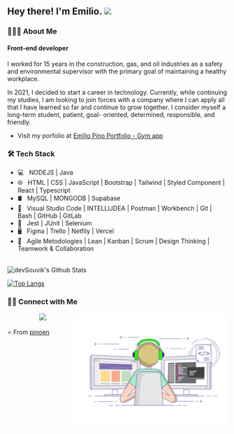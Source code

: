 <h2> Hey there! I'm Emilio. <img src="https://github.com/souvikguria98/souvikguria98/blob/master/Hi.gif" width="25"></h2>

<h3> 👨🏻‍💻 About Me </h3>
<h4>Front-end developer</h4>
<p>I worked for 15 years in the construction, gas, and oil industries as a
safety and environmental supervisor with the primary goal of
maintaining a healthy workplace.<p>
<p>In 2021, I decided to start a career in technology. Currently, while
continuing my studies, I am looking to join forces with a company
where I can apply all that I have learned so far and continue to grow
together. I consider myself a long-term student, patient, goal-
oriented, determined, responsible, and friendly.</p>  

- Visit my porfolio at [Emilio Pino Portfolio - Gym app](https://pinoen.github.io/cv-emilio-pino/)

<h3>🛠 Tech Stack</h3>

- 💻 &nbsp; NODEJS | Java   
- 🌐 &nbsp;  HTML | CSS | JavaScript | Bootstrap | Tailwind | Styled Component | React | Typescript
- 🛢 &nbsp; MySQL | MONGODB | Supabase
- 🔧 &nbsp; Visual Studio Code | INTELLIJDEA | Postman | Workbench | Git | Bash | GitHub | GitLab
- 🔧 &nbsp; Jest | JUnit | Selenium
- 🖥 &nbsp; Figma | Trello | Netfily | Vercel
- 🔧 &nbsp; Agile Metodologies | Lean | Kanban | Scrum | Design Thinking | Teamwork & Collaboration

<br>

<img align="center" src="https://github-readme-stats.vercel.app/api?username=pinoen&include_all_commits=true&count_private=true&show_icons=true&line_height=20&title_color=7A7ADB&icon_color=2234AE&text_color=D3D3D3&bg_color=0,000000,130F40" alt="devSouvik's Github Stats">

</br>

[![Top Langs](https://github-readme-stats.vercel.app/api/top-langs/?username=pinoen&layout=compact&text_color=daf7dc&bg_color=151515)](https://github.com/devSouvik/github-readme-stats)


<h3> 🤝🏻 Connect with Me </h3>

<p align="center">
&nbsp; <a href="https://www.linkedin.com/in/emiliopino/" target="_blank" rel="noopener noreferrer"><img src="https://img.icons8.com/plasticine/100/000000/linkedin.png" width="150" /></a>
  <img align="right" alt="GIF" src="https://raw.githubusercontent.com/devSouvik/devSouvik/master/gif3.gif" width="350"/>
  
⭐️ From [pinoen](https://github.com/pinoen)

